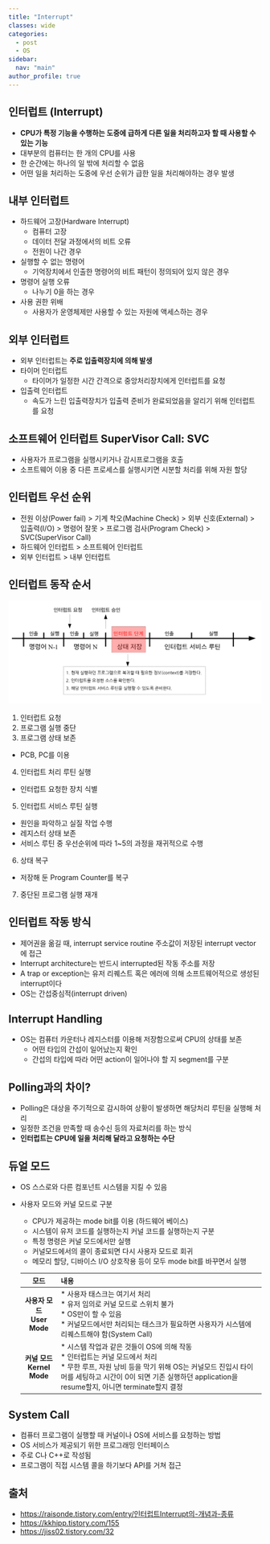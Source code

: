 ```yaml
---
title: "Interrupt"
classes: wide
categories: 
  - post
  - OS
sidebar:
  nav: "main"
author_profile: true
---
```


## 인터럽트 (Interrupt)
* **CPU가 특정 기능을 수행하는 도중에 급하게 다른 일을 처리하고자 할 때 사용할 수 있는 기능**
* 대부분의 컴퓨터는 한 개의 CPU를 사용
 * 한 순간에는 하나의 일 밖에 처리할 수 없음
 * 어떤 일을 처리하는 도중에 우선 순위가 급한 일을 처리해야하는 경우 발생 

## 내부 인터럽트 
* 하드웨어 고장(Hardware Interrupt) 
  * 컴퓨터 고장 
  * 데이터 전달 과정에서의 비트 오류 
  * 전원이 나간 경우 
* 실행할 수 없는 명령어
  - 기억장치에서 인출한 명령어의 비트 패턴이 정의되어 있지 않은 경우 
* 명령어 실행 오류
  - 나누기 0을 하는 경우 
* 사용 권한 위배
  - 사용자가 운영체제만 사용할 수 있는 자원에 액세스하는 경우 

## 외부 인터럽트 
* 외부 인터럽트는 **주로 입출력장치에 의해 발생**
* 타이머 인터럽트
  - 타이머가 일정한 시간 간격으로 중앙처리장치에게 인터럽트를 요청 
* 입출력 인터럽트
  - 속도가 느린 입출력장치가 입출력 준비가 완료되었음을 알리기 위해 인터럽트를 요청

## 소프트웨어 인터럽트 SuperVisor Call: SVC
* 사용자가 프로그램을 실행시키거나 감시프로그램을 호출
* 소프트웨어 이용 중 다른 프로세스를 실행시키면 시분할 처리를 위해 자원 할당

## 인터럽트 우선 순위
* 전원 이상(Power fail) > 기계 착오(Machine Check) > 외부 신호(External) > 입출력(I/O) > 명령어 잘못 > 프로그램 검사(Program Check) > SVC(SuperVisor Call)
* 하드웨어 인터럽트 > 소프트웨어 인터럽트
* 외부 인터럽트 > 내부 인터럽트

## 인터럽트 동작 순서
![post_thumbnail](/assets/images/MD4NrLz.png)
1. 인터럽트 요청
2. 프로그램 실행 중단
3. 프로그램 상태 보존
  * PCB, PC를 이용
4. 인터럽트 처리 루틴 실행
  * 인터럽트 요청한 장치 식별
5. 인터럽트 서비스 루틴 실행
  * 원인을 파악하고 실질 작업 수행
  * 레지스터 상태 보존
  * 서비스 루틴 중 우선순위에 따라 1~5의 과정을 재귀적으로 수행
6. 상태 복구
  * 저장해 둔 Program Counter를 복구
7. 중단된 프로그램 실행 재개

## 인터럽트 작동 방식
* 제어권을 옮길 때, interrupt service routine 주소값이 저장된 interrupt vector에 접근
* Interrupt architecture는 반드시 interrupted된 작동 주소를 저장
* A trap or exception는 유저 리퀘스트 혹은 에러에 의해 소프트웨어적으로 생성된 interrupt이다
* OS는 간섭중심적(interrupt driven) 

## Interrupt Handling
* OS는 컴퓨터 카운터나 레지스터를 이용해 저장함으로써 CPU의 상태를 보존
  * 어떤 타입의 간섭이 일어났는지 확인
  * 간섭의 타입에 따라 어떤 action이 일어나야 할 지 segment를 구분

## Polling과의 차이?
* Polling은 대상을 주기적으로 감시하여 상황이 발생하면 해당처리 루틴을 실행해 처리
* 일정한 조건을 만족할 때 송수신 등의 자료처리를 하는 방식
* **인터럽트는 CPU에 일을 처리해 달라고 요청하는 수단**

## 듀얼 모드
* OS 스스로와 다른 컴포넌트 시스템을 지킬 수 있음
* 사용자 모드와 커널 모드로 구분
  * CPU가 제공하는 mode bit를 이용 (하드웨어 베이스)
  * 시스템이 유저 코드를 실행하는지 커널 코드를 실행하는지 구분
  * 특정 명령은 커널 모드에서만 실행
  * 커널모드에서의 콜이 종료되면 다시 사용자 모드로 회귀
  * 메모리 할당, 디바이스 I/O 상호작용 등이 모두 mode bit를 바꾸면서 실행

  |모드|내용|
  |:---:|:---|
  |<strong>사용자 모드<br/>User Mode<strong/>|* 사용자 태스크는 여기서 처리<br/>* 유저 임의로 커널 모드로 스위치 불가<br/>* OS만이 할 수 있음<br/>* 커널모드에서만 처리되는 태스크가 필요하면 사용자가 시스템에 리퀘스트해야 함(System Call)<br/>|
  |<strong>커널 모드<br/>Kernel Mode<strong/>|* 시스템 작업과 같은 것들이 OS에 의해 작동<br/>* 인터럽트는 커널 모드에서 처리<br/>* 무한 루프, 자원 낭비 등을 막기 위해 OS는 커널모드 진입시 타이머를 세팅하고 시간이 0이 되면 기존 실행하던 application을 resume할지, 아니면 terminate할지 결정|

## System Call
* 컴퓨터 프로그램이 실행할 때 커널이나 OS에 서비스를 요청하는 방법
* OS 서비스가 제공되기 위한 프로그래밍 인터페이스
* 주로 C나 C++로 작성됨
* 프로그램이 직접 시스템 콜을 하기보다 API를 거쳐 접근 

## 출처
* <https://raisonde.tistory.com/entry/인터럽트Interrupt의-개념과-종류>
* <https://kkhipp.tistory.com/155>
* <https://jiss02.tistory.com/32>